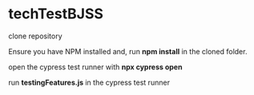 # techTestBJSS

clone repository 

Ensure you have NPM installed and,
run <b>npm install</b> in the cloned folder.

open the cypress test runner with <b>npx cypress open</b>

run <b>testingFeatures.js</b> in the cypress test runner
